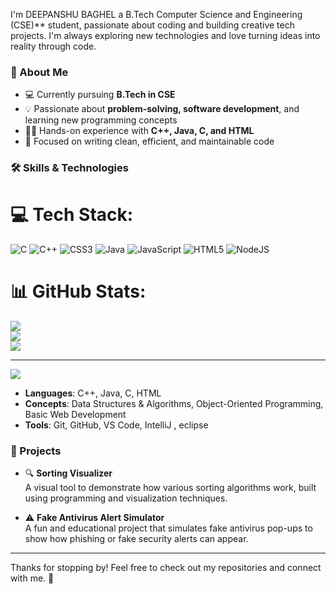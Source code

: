 

I'm  DEEPANSHU BAGHEL a B.Tech Computer Science and Engineering (CSE)** student, passionate about coding and building creative tech projects. I'm always exploring new technologies and love turning ideas into reality through code.

### 🚀 About Me
- 💻 Currently pursuing **B.Tech in CSE**
- 💡 Passionate about **problem-solving, software development**, and learning new programming concepts
- 👨‍💻 Hands-on experience with **C++, Java, C, and HTML**
- 🎯 Focused on writing clean, efficient, and maintainable code

### 🛠️ Skills & Technologies

# 💻 Tech Stack:
![C](https://img.shields.io/badge/c-%2300599C.svg?style=for-the-badge&logo=c&logoColor=white) ![C++](https://img.shields.io/badge/c++-%2300599C.svg?style=for-the-badge&logo=c%2B%2B&logoColor=white) ![CSS3](https://img.shields.io/badge/css3-%231572B6.svg?style=for-the-badge&logo=css3&logoColor=white) ![Java](https://img.shields.io/badge/java-%23ED8B00.svg?style=for-the-badge&logo=openjdk&logoColor=white) ![JavaScript](https://img.shields.io/badge/javascript-%23323330.svg?style=for-the-badge&logo=javascript&logoColor=%23F7DF1E) ![HTML5](https://img.shields.io/badge/html5-%23E34F26.svg?style=for-the-badge&logo=html5&logoColor=white) ![NodeJS](https://img.shields.io/badge/node.js-6DA55F?style=for-the-badge&logo=node.js&logoColor=white)
# 📊 GitHub Stats:
![](https://github-readme-stats.vercel.app/api?username=Deepanshugit7638&theme=dark&hide_border=false&include_all_commits=false&count_private=false)<br/>
![](https://nirzak-streak-stats.vercel.app/?user=Deepanshugit7638&theme=dark&hide_border=false)<br/>
![](https://github-readme-stats.vercel.app/api/top-langs/?username=Deepanshugit7638&theme=dark&hide_border=false&include_all_commits=false&count_private=false&layout=compact)

---
[![](https://visitcount.itsvg.in/api?id=Deepanshugit7638&icon=0&color=0)](https://visitcount.itsvg.in)

<!-- Proudly created with GPRM ( https://gprm.itsvg.in ) -->
- **Languages**: C++, Java, C, HTML
- **Concepts**: Data Structures & Algorithms, Object-Oriented Programming, Basic Web Development
- **Tools**: Git, GitHub, VS Code, IntelliJ , eclipse 

### 🧩 Projects
- 🔍 **Sorting Visualizer**  
  A visual tool to demonstrate how various sorting algorithms work, built using programming and visualization techniques.

- ⚠️ **Fake Antivirus Alert Simulator**  
  A fun and educational project that simulates fake antivirus pop-ups to show how phishing or fake security alerts can appear.

---

Thanks for stopping by! Feel free to check out my repositories and connect with me. 🚀
